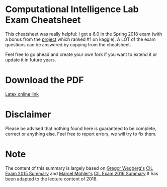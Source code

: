 # Computational Intelligence Lab Exam Cheatsheet
This cheatsheet was really helpful: I got a 6.0 in the Spring 2018 exam (with a bonus from the [project](https://github.com/Xivid/cil-text-classification-2018) which ranked #1 on kaggle). A LOT of the exam questions can be answered by copying from the cheatsheet.

Feel free to go ahead and create your own fork if you want to extend it or update it in future years.

# Download the PDF
[Latex online link](https://latexonline.cc/compile?git=https://github.com/Xivid/eth-cil-exam-summary&target=main.tex)

# Disclaimer
Please be advised that nothing found here is guaranteed to be complete, correct or anything else. Feel free to report errors, we will try to fix them.

# Note
The content of this summary is largely based on [Gregor Wegberg's](https://github.com/groggi) [CIL Exam 2015 Summary](https://github.com/groggi/eth-cil-exam-summary) and [Marcel Mohler's](https://github.com/mohlerm) [CIL Exam 2016 Summary](https://github.com/mohlerm/eth-cil-exam-summary)
It has been adapted to the lecture content of 2018.
